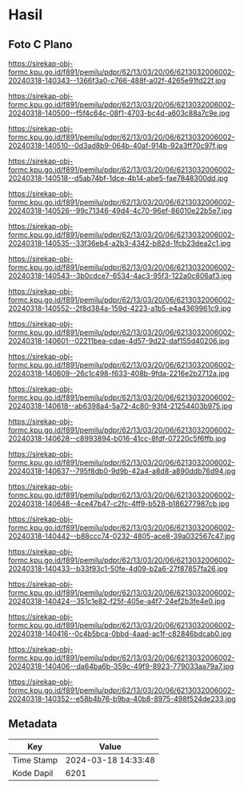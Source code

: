 # Hasil

## Foto C Plano

https://sirekap-obj-formc.kpu.go.id/f891/pemilu/pdpr/62/13/03/20/06/6213032006002-20240318-140343--1366f3a0-c766-488f-a02f-4265e91fd22f.jpg

https://sirekap-obj-formc.kpu.go.id/f891/pemilu/pdpr/62/13/03/20/06/6213032006002-20240318-140500--f5f4c64c-08f1-4703-bc4d-a603c88a7c9e.jpg

https://sirekap-obj-formc.kpu.go.id/f891/pemilu/pdpr/62/13/03/20/06/6213032006002-20240318-140510--0d3ad8b9-064b-40af-914b-92a3ff70c97f.jpg

https://sirekap-obj-formc.kpu.go.id/f891/pemilu/pdpr/62/13/03/20/06/6213032006002-20240318-140518--d5ab74bf-1dce-4b14-abe5-fae7848300dd.jpg

https://sirekap-obj-formc.kpu.go.id/f891/pemilu/pdpr/62/13/03/20/06/6213032006002-20240318-140526--99c71346-49d4-4c70-96ef-86010e22b5e7.jpg

https://sirekap-obj-formc.kpu.go.id/f891/pemilu/pdpr/62/13/03/20/06/6213032006002-20240318-140535--33f36eb4-a2b3-4342-b82d-1fcb23dea2c1.jpg

https://sirekap-obj-formc.kpu.go.id/f891/pemilu/pdpr/62/13/03/20/06/6213032006002-20240318-140543--3b0cdce7-6534-4ac3-95f3-122a0c806af3.jpg

https://sirekap-obj-formc.kpu.go.id/f891/pemilu/pdpr/62/13/03/20/06/6213032006002-20240318-140552--2f8d384a-159d-4223-a1b5-e4a4369961c9.jpg

https://sirekap-obj-formc.kpu.go.id/f891/pemilu/pdpr/62/13/03/20/06/6213032006002-20240318-140601--02211bea-cdae-4d57-9d22-daf155d40206.jpg

https://sirekap-obj-formc.kpu.go.id/f891/pemilu/pdpr/62/13/03/20/06/6213032006002-20240318-140609--26c1c498-f633-408b-9fda-2216e2b2712a.jpg

https://sirekap-obj-formc.kpu.go.id/f891/pemilu/pdpr/62/13/03/20/06/6213032006002-20240318-140618--ab6398a4-5a72-4c80-93f4-21254403b975.jpg

https://sirekap-obj-formc.kpu.go.id/f891/pemilu/pdpr/62/13/03/20/06/6213032006002-20240318-140628--c8993894-b016-41cc-8fdf-07220c5f6ffb.jpg

https://sirekap-obj-formc.kpu.go.id/f891/pemilu/pdpr/62/13/03/20/06/6213032006002-20240318-140637--795f8db0-9d9b-42a4-a8d8-a890ddb76d94.jpg

https://sirekap-obj-formc.kpu.go.id/f891/pemilu/pdpr/62/13/03/20/06/6213032006002-20240318-140648--4ce47b47-c2fc-4ff9-b528-b186277987cb.jpg

https://sirekap-obj-formc.kpu.go.id/f891/pemilu/pdpr/62/13/03/20/06/6213032006002-20240318-140442--b88ccc74-0232-4805-ace8-39a032567c47.jpg

https://sirekap-obj-formc.kpu.go.id/f891/pemilu/pdpr/62/13/03/20/06/6213032006002-20240318-140433--b33f93c1-50fe-4d09-b2a6-27f87857fa26.jpg

https://sirekap-obj-formc.kpu.go.id/f891/pemilu/pdpr/62/13/03/20/06/6213032006002-20240318-140424--351c1e82-f25f-405e-a4f7-24ef2b3fe4e0.jpg

https://sirekap-obj-formc.kpu.go.id/f891/pemilu/pdpr/62/13/03/20/06/6213032006002-20240318-140416--0c4b5bca-0bbd-4aad-ac1f-c82846bdcab0.jpg

https://sirekap-obj-formc.kpu.go.id/f891/pemilu/pdpr/62/13/03/20/06/6213032006002-20240318-140406--da64ba6b-359c-49f9-8923-779033aa79a7.jpg

https://sirekap-obj-formc.kpu.go.id/f891/pemilu/pdpr/62/13/03/20/06/6213032006002-20240318-140352--e58b4b76-b9ba-40b8-8975-498f524de233.jpg


## Metadata

| Key        | Value               |
| ---------- | ------------------- |
| Time Stamp | 2024-03-18 14:33:48 |
| Kode Dapil | 6201                |



